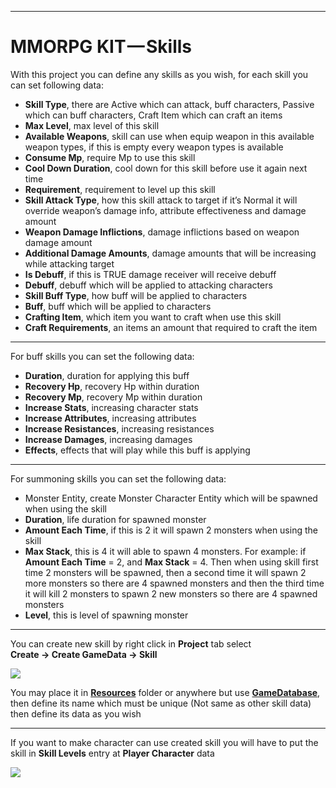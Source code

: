 * * *

MMORPG KIT — Skills
===================

With this project you can define any skills as you wish, for each skill you can set following data:

*   **Skill Type**, there are Active which can attack, buff characters, Passive which can buff characters, Craft Item which can craft an items
*   **Max Level**, max level of this skill
*   **Available Weapons**, skill can use when equip weapon in this available weapon types, if this is empty every weapon types is available
*   **Consume Mp**, require Mp to use this skill
*   **Cool Down Duration**, cool down for this skill before use it again next time
*   **Requirement**, requirement to level up this skill
*   **Skill Attack Type**, how this skill attack to target if it’s Normal it will override weapon’s damage info, attribute effectiveness and damage amount
*   **Weapon Damage Inflictions**, damage inflictions based on weapon damage amount
*   **Additional Damage Amounts**, damage amounts that will be increasing while attacking target
*   **Is Debuff**, if this is TRUE damage receiver will receive debuff
*   **Debuff**, debuff which will be applied to attacking characters
*   **Skill Buff Type**, how buff will be applied to characters
*   **Buff**, buff which will be applied to characters
*   **Crafting Item**, which item you want to craft when use this skill
*   **Craft Requirements**, an items an amount that required to craft the item

* * *

For buff skills you can set the following data:

*   **Duration**, duration for applying this buff
*   **Recovery Hp**, recovery Hp within duration
*   **Recovery Mp**, recovery Mp within duration
*   **Increase Stats**, increasing character stats
*   **Increase Attributes**, increasing attributes
*   **Increase Resistances**, increasing resistances
*   **Increase Damages**, increasing damages
*   **Effects**, effects that will play while this buff is applying

* * *

For summoning skills you can set the following data:

*   Monster Entity, create Monster Character Entity which will be spawned when using the skill
*   **Duration**, life duration for spawned monster
*   **Amount Each Time**, if this is 2 it will spawn 2 monsters when using the skill
*   **Max Stack**, this is 4 it will able to spawn 4 monsters. For example: if **Amount Each Time** = 2, and **Max Stack** = 4. Then when using skill first time 2 monsters will be spawned, then a second time it will spawn 2 more monsters so there are 4 spawned monsters and then the third time it will kill 2 monsters to spawn 2 new monsters so there are 4 spawned monsters
*   **Level**, this is level of spawning monster

* * *

You can create new skill by right click in **Project** tab select   
**Create → Create GameData → Skill**

![](https://cdn-images-1.medium.com/max/1600/0*n882F_k1l2VRQeiM)

You may place it in [**Resources**](https://docs.unity3d.com/Manual/LoadingResourcesatRuntime.html)  folder or anywhere but use [**GameDatabase**](https://medium.com/suriyun-production/mmorpg-kit-game-database-ce081169f097), then define its name which must be unique (Not same as other skill data) then define its data as you wish

* * *

If you want to make character can use created skill you will have to put the skill in **Skill Levels** entry at **Player Character** data

![](https://cdn-images-1.medium.com/max/1600/1*MP0tSD3EvsrPpln9F2AFCA.png)